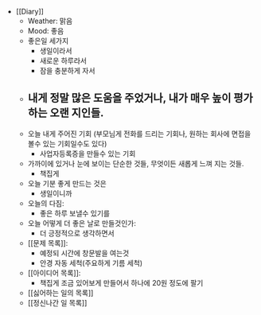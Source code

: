 - [[Diary]]
    - Weather: 맑음
    - Mood: 좋음
    - 좋은일 세가지
        - 생일이라서
        - 새로운 하루라서
        - 잠을 충분하게 자서
    - 내게 정말 많은 도움을 주었거나, 내가 매우 높이 평가하는 오랜 지인들.
        - 
    - 오늘 내게 주어진 기회 (부모님게 전화를 드리는 기회나, 원하는 회사에 면접을 볼수 있는 기회일수도 있다)
        - 사업자등록증을 만들수 있는 기회
    - 가까이에 있거나 눈에 보이는 단순한 것들, 무엇이든 새롭게 느껴 지는 것들.
        - 책집게
    - 오늘 기분 좋게 만드는 것은
        - 생일이니까
    - 오늘의 다짐:
        - 좋은 하루 보낼수 있기를
    - 오늘 어떻게 더 좋은 날로 만들것인가:
        - 더 긍정적으로 생각하면서
    - [[문제 목록]]:
        - 예정되 시간에 창문발을 여는것
        - 안경 자동 세척(주요하게 기름 세척)
    - [[아이디어 목록]]:
        - 책집게 조금 있어보게 만들어서 하나에 20원 정도에 팔기
    - [[싫어하는 일의 목록]]
    - [[정신나간 일 목록]]
